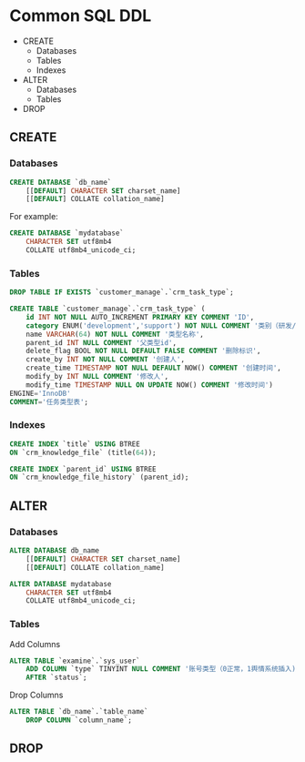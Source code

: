 # Common SQL DDL

- CREATE
  - Databases
  - Tables
  - Indexes
- ALTER
  - Databases
  - Tables
- DROP

## CREATE

### Databases

```sql
CREATE DATABASE `db_name`
    [[DEFAULT] CHARACTER SET charset_name]
    [[DEFAULT] COLLATE collation_name]
```

For example:

```sql
CREATE DATABASE `mydatabase` 
	CHARACTER SET utf8mb4 
	COLLATE utf8mb4_unicode_ci;
```

### Tables

```sql
DROP TABLE IF EXISTS `customer_manage`.`crm_task_type`;

CREATE TABLE `customer_manage`.`crm_task_type` (
    id INT NOT NULL AUTO_INCREMENT PRIMARY KEY COMMENT 'ID',
    category ENUM('development','support') NOT NULL COMMENT '类别（研发/支撑）',
    name VARCHAR(64) NOT NULL COMMENT '类型名称',
    parent_id INT NULL COMMENT '父类型id',
    delete_flag BOOL NOT NULL DEFAULT FALSE COMMENT '删除标识',
    create_by INT NOT NULL COMMENT '创建人',
    create_time TIMESTAMP NOT NULL DEFAULT NOW() COMMENT '创建时间',
    modify_by INT NULL COMMENT '修改人',
    modify_time TIMESTAMP NULL ON UPDATE NOW() COMMENT '修改时间')
ENGINE='InnoDB'
COMMENT='任务类型表';
```

### Indexes

```sql
CREATE INDEX `title` USING BTREE 
ON `crm_knowledge_file` (title(64));

CREATE INDEX `parent_id` USING BTREE 
ON `crm_knowledge_file_history` (parent_id);
```



## ALTER

### Databases

```sql
ALTER DATABASE db_name
    [[DEFAULT] CHARACTER SET charset_name]
    [[DEFAULT] COLLATE collation_name]
```

```sql
ALTER DATABASE mydatabase 
	CHARACTER SET utf8mb4 
	COLLATE utf8mb4_unicode_ci;
```

### Tables

Add Columns

```sql
ALTER TABLE `examine`.`sys_user`
	ADD COLUMN `type` TINYINT NULL COMMENT '账号类型（0正常，1舆情系统插入)'
	AFTER `status`;
```

Drop Columns

```sql
ALTER TABLE `db_name`.`table_name`
	DROP COLUMN `column_name`;
```







## DROP